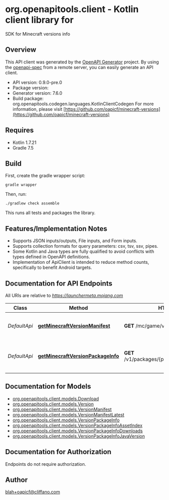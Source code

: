# org.openapitools.client - Kotlin client library for 

SDK for Minecraft versions info

## Overview
This API client was generated by the [OpenAPI Generator](https://openapi-generator.tech) project.  By using the [openapi-spec](https://github.com/OAI/OpenAPI-Specification) from a remote server, you can easily generate an API client.

- API version: 0.9.0-pre.0
- Package version: 
- Generator version: 7.6.0
- Build package: org.openapitools.codegen.languages.KotlinClientCodegen
For more information, please visit [https://github.com/oapicf/minecraft-versions](https://github.com/oapicf/minecraft-versions)

## Requires

* Kotlin 1.7.21
* Gradle 7.5

## Build

First, create the gradle wrapper script:

```
gradle wrapper
```

Then, run:

```
./gradlew check assemble
```

This runs all tests and packages the library.

## Features/Implementation Notes

* Supports JSON inputs/outputs, File inputs, and Form inputs.
* Supports collection formats for query parameters: csv, tsv, ssv, pipes.
* Some Kotlin and Java types are fully qualified to avoid conflicts with types defined in OpenAPI definitions.
* Implementation of ApiClient is intended to reduce method counts, specifically to benefit Android targets.

<a id="documentation-for-api-endpoints"></a>
## Documentation for API Endpoints

All URIs are relative to *https://launchermeta.mojang.com*

Class | Method | HTTP request | Description
------------ | ------------- | ------------- | -------------
*DefaultApi* | [**getMinecraftVersionManifest**](docs/DefaultApi.md#getminecraftversionmanifest) | **GET** /mc/game/version_manifest.json | Get Minecraft version manifest
*DefaultApi* | [**getMinecraftVersionPackageInfo**](docs/DefaultApi.md#getminecraftversionpackageinfo) | **GET** /v1/packages/{packageId}/{versionId}.json | Get Minecraft version package info


<a id="documentation-for-models"></a>
## Documentation for Models

 - [org.openapitools.client.models.Download](docs/Download.md)
 - [org.openapitools.client.models.Version](docs/Version.md)
 - [org.openapitools.client.models.VersionManifest](docs/VersionManifest.md)
 - [org.openapitools.client.models.VersionManifestLatest](docs/VersionManifestLatest.md)
 - [org.openapitools.client.models.VersionPackageInfo](docs/VersionPackageInfo.md)
 - [org.openapitools.client.models.VersionPackageInfoAssetIndex](docs/VersionPackageInfoAssetIndex.md)
 - [org.openapitools.client.models.VersionPackageInfoDownloads](docs/VersionPackageInfoDownloads.md)
 - [org.openapitools.client.models.VersionPackageInfoJavaVersion](docs/VersionPackageInfoJavaVersion.md)


<a id="documentation-for-authorization"></a>
## Documentation for Authorization

Endpoints do not require authorization.



## Author

blah+oapicf@cliffano.com
